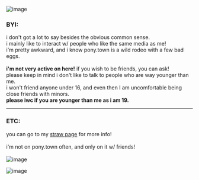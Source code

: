 ![image](https://github.com/user-attachments/assets/3bab0b0e-14ee-4d2a-850d-bf271a75b615)
### **BYI:**<br/>
i don't got a lot to say besides the obvious common sense.<br/>
i mainly like to interact w/ people who like the same media as me!<br/>
i'm pretty awkward, and i know pony.town is a wild rodeo with a few bad eggs.<br/>
\
**i'm not very active on here!** if you wish to be friends, you can ask!<br/>
please keep in mind i don't like to talk to people who are way younger than me.<br/>
i won't friend anyone under 16, and even then I am uncomfortable being close friends with minors.<br/>
**please iwc if you are younger than me as i am 19.**
***
### **ETC:**<br/>
you can go to my [straw page](https://oaplanet.straw.page) for more info!<br/>
\
i'm not on pony.town often, and only on it w/ friends!<br/>
\
![image](https://media4.giphy.com/media/4F0ByPtwUDH5m/200w.gif?cid=6c09b952djo8ljzoikdzphwxy9uvdg81ez6tc7j85bbz36qs&ep=v1_gifs_search&rid=200w.gif&ct=g)

![image](https://github.com/user-attachments/assets/4b402825-3ddf-4e2c-813a-8845c40b005e)
